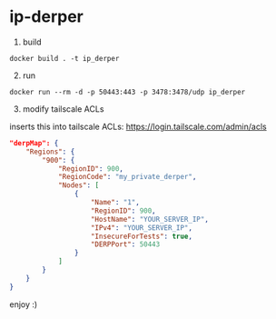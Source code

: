 # ip-derper

1. build

```
docker build . -t ip_derper
```

2. run

```
docker run --rm -d -p 50443:443 -p 3478:3478/udp ip_derper
```

3. modify tailscale ACLs

inserts this into tailscale ACLs: https://login.tailscale.com/admin/acls
```json
"derpMap": {
    "Regions": {
        "900": {
            "RegionID": 900,
            "RegionCode": "my_private_derper",
            "Nodes": [
                {
                    "Name": "1",
                    "RegionID": 900,
                    "HostName": "YOUR_SERVER_IP",
                    "IPv4": "YOUR_SERVER_IP",
                    "InsecureForTests": true,
                    "DERPPort": 50443
                }
            ]
        }
    }
}
```

enjoy :)